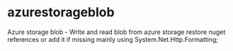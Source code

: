 # azurestorageblob
Azure storage blob - Write and read blob from azure storage
restore nuget references or add it if missing mainly using System.Net.Http.Formatting;
